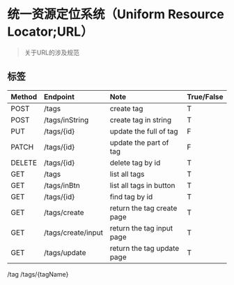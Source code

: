   统一资源定位系统（Uniform Resource Locator;URL）
===============================================================================

> 关于URL的涉及规范


## 标签

| Method | Endpoint          | Note                        | True/False |
|:-------|:------------------|:----------------------------|:-----------|
| POST   | /tags             | create tag                  | T          |
| POST   | /tags/inString    | create tag in string        | T          |
| PUT    | /tags/{id}        | update the full of tag      | F          |
| PATCH  | /tags/{id}        | update the part of tag      | F          |
| DELETE | /tags/{id}        | delete tag by id            | T          |
| GET    | /tags             | list all tags               | T          |
| GET    | /tags/inBtn       | list all tags in button     | T          |
| GET    | /tags/{id}        | find tag by id              | T          |
| GET    | /tags/create      | return the tag create page  | T          |
| GET    | /tags/create/input| return the tag input page   | T          |
| GET    | /tags/update      | return the tag update page  | T          |

/tag
/tags/{tagName}
